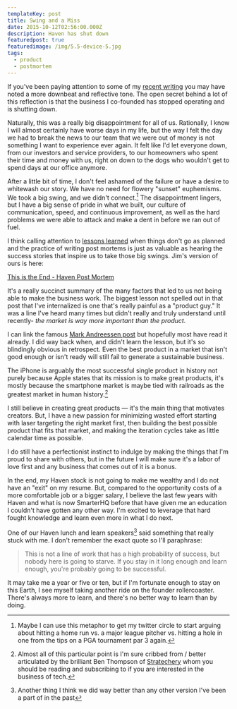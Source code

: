 ```yaml
---
templateKey: post
title: Swing and a Miss
date: 2015-10-12T02:56:00.000Z
description: Haven has shut down
featuredpost: true
featuredimage: /img/5.5-device-5.jpg
tags:
  - product
  - postmortem
---
```

If you've been paying attention to some of my [recent writing][1] you may have noted a more downbeat and reflective tone. The open secret behind a lot of this reflection is that the business I co-founded has stopped operating and is shutting down.

[1]: http://craigsturgis.com/2015/09/07/im-from-the-future/

Naturally, this was a really big disappointment for all of us. Rationally, I know I will almost certainly have worse days in my life, but the way I felt the day we had to break the news to our team that we were out of money is not something I want to experience ever again. It felt like I'd let everyone down, from our investors and service providers, to our homeowners who spent their time and money with us, right on down to the dogs who wouldn't get to spend days at our office anymore.

After a little bit of time, I don't feel ashamed of the failure or have a desire to whitewash our story. We have no need for flowery "sunset" euphemisms. We took a big swing, and we didn't connect.[^1] The disappointment lingers, but I have a big sense of pride in what we built, our culture of communication, speed, and continuous improvement, as well as the hard problems we were able to attack and make a dent in before we ran out of fuel.

[^1]: Maybe I can use this metaphor to get my twitter circle to start arguing about hitting a home run vs. a major league pitcher vs. hitting a hole in one from the tips on a PGA tournament par 3 again.

I think calling attention to [lessons learned][2] when things don't go as planned and the practice of writing post mortems is just as valuable as hearing the success stories that inspire us to take those big swings. Jim's version of ours is here:

[2]: http://launchfishers.com/event/fail-fest/

[This is the End - Haven Post Mortem](https://medium.com/@askjbrown/this-is-the-end-haven-post-mortem-735f6b7e5938)

It's a really succinct summary of the many factors that led to us not being able to make the business work. The biggest lesson not spelled out in that post that I've internalized is one that's really painful as a "product guy." It was a line I've heard many times but didn't really and truly understand until recently- *the market is way more important than the product.*

 I can link the famous [Mark Andreessen post][3] but hopefully most have read it already. I did way back when, and didn't learn the lesson, but it's so blindingly obvious in retrospect.  Even the best product in a market that isn't good enough or isn't ready will still fail to generate a sustainable business.

[3]: http://pmarchive.com/guide_to_startups_part4.html

The iPhone is arguably the most successful single product in history not purely because Apple states that its mission is to make great products, it's mostly because the smartphone market is maybe tied with railroads as the greatest market in human history.[^2]

[^2]: Almost all of this particular point is I'm sure cribbed from / better articulated by the brilliant Ben Thompson of [Stratechery](http://stratechery.com) whom you should be reading and subscribing to if you are interested in the business of tech.

I still believe in creating great products — it's the main thing that motivates creators. But, I have a new passion for minimizing wasted effort starting with laser targeting the right market first, then building the best possible product that fits that market, and making the iteration cycles take as little calendar time as possible.

I do still have a perfectionist instinct to indulge by making the things that I'm proud to share with others, but in the future I will make sure it's a labor of love first and any business that comes out of it is a bonus.

In the end, my Haven stock is not going to make me wealthy and I do not have an "exit" on my resume. But, compared to the opportunity costs of a more comfortable job or a bigger salary, I believe the last few years with Haven and what is now SmarterHQ before that have given me an education I couldn't have gotten any other way. I'm excited to leverage that hard fought knowledge and learn even more in what I do next.

One of our Haven lunch and learn speakers[^3] said something that really stuck with me. I don't remember the exact quote so I'll paraphrase:

[^3]: Another thing I think we did way better than any other version I've been a part of in the past

> This is not a line of work that has a high probability of success, but nobody here is going to starve. If you stay in it long enough and learn enough, you're probably going to be successful.

It may take me a year or five or ten, but if I'm fortunate enough to stay on this Earth, I see myself taking another ride on the founder rollercoaster. There's always more to learn, and there's no better way to learn than by doing.
